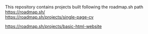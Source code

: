 This repository contains projects built following the roadmap.sh path
https://roadmap.sh/
<br>
https://roadmap.sh/projects/single-page-cv

https://roadmap.sh/projects/basic-html-website
